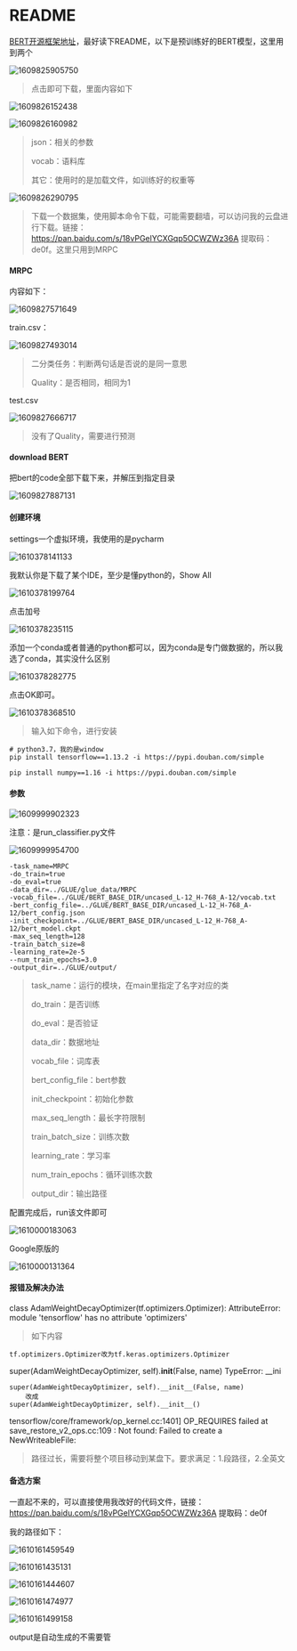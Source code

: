 # README

[BERT开源框架地址](<https://github.com/google-research/bert>)，最好读下README，以下是预训练好的BERT模型，这里用到两个

![1609825905750](C:\Users\Administrator\AppData\Roaming\Typora\typora-user-images\1609825905750.png)

> 点击即可下载，里面内容如下

![1609826152438](assets/1609826152438.png)

![1609826160982](assets/1609826160982.png)

> json：相关的参数
>
> vocab：语料库
>
> 其它：使用时的是加载文件，如训练好的权重等

![1609826290795](assets/1609826290795.png)

> 下载一个数据集，使用脚本命令下载，可能需要翻墙，可以访问我的云盘进行下载。链接：https://pan.baidu.com/s/18vPGelYCXGqp5OCWZWz36A 
> 提取码：de0f。这里只用到MRPC



#### MRPC

内容如下：

![1609827571649](assets/1609827571649.png)

train.csv：

![1609827493014](assets/1609827493014.png)

> 二分类任务：判断两句话是否说的是同一意思
>
> Quality：是否相同，相同为1

test.csv

![1609827666717](assets/1609827666717.png)

> 没有了Quality，需要进行预测



#### download BERT

把bert的code全部下载下来，并解压到指定目录

![1609827887131](assets/1609827887131.png)



#### 创建环境

settings一个虚拟环境，我使用的是pycharm

![1610378141133](assets/1610378141133.png)

我默认你是下载了某个IDE，至少是懂python的，Show All

![1610378199764](assets/1610378199764.png)

点击加号

![1610378235115](assets/1610378235115.png)

添加一个conda或者普通的python都可以，因为conda是专门做数据的，所以我选了conda，其实没什么区别

![1610378282775](assets/1610378282775.png)

点击OK即可。

![1610378368510](assets/1610378368510.png)

> 输入如下命令，进行安装

~~~
# python3.7，我的是window
pip install tensorflow==1.13.2 -i https://pypi.douban.com/simple

pip install numpy==1.16 -i https://pypi.douban.com/simple
~~~



#### 参数

![1609999902323](assets/1609999902323.png)

注意：是run_classifier.py文件

![1609999954700](assets/1609999954700.png)

~~~
-task_name=MRPC
-do_train=true
-do_eval=true
-data_dir=../GLUE/glue_data/MRPC
-vocab_file=../GLUE/BERT_BASE_DIR/uncased_L-12_H-768_A-12/vocab.txt
-bert_config_file=../GLUE/BERT_BASE_DIR/uncased_L-12_H-768_A-12/bert_config.json
-init_checkpoint=../GLUE/BERT_BASE_DIR/uncased_L-12_H-768_A-12/bert_model.ckpt
-max_seq_length=128
-train_batch_size=8
-learning_rate=2e-5
--num_train_epochs=3.0
-output_dir=../GLUE/output/
~~~

> task_name：运行的模块，在main里指定了名字对应的类
>
> do_train：是否训练
>
> do_eval：是否验证
>
> data_dir：数据地址
>
> vocab_file：词库表
>
> bert_config_file：bert参数
>
> init_checkpoint：初始化参数
>
> max_seq_length：最长字符限制
>
> train_batch_size：训练次数
>
> learning_rate：学习率
>
> num_train_epochs：循环训练次数
>
> output_dir：输出路径

配置完成后，run该文件即可

![1610000183063](assets/1610000183063.png)



Google原版的

![1610000131364](assets/1610000131364.png)



#### 报错及解决办法

class AdamWeightDecayOptimizer(tf.optimizers.Optimizer): AttributeError: module 'tensorflow' has no attribute 'optimizers'

> 如下内容

~~~
tf.optimizers.Optimizer改为tf.keras.optimizers.Optimizer
~~~



super(AdamWeightDecayOptimizer, self).__init__(False, name) TypeError: __ini

~~~
super(AdamWeightDecayOptimizer, self).__init__(False, name)
    改成
super(AdamWeightDecayOptimizer, self).__init__()
~~~



tensorflow/core/framework/op_kernel.cc:1401] OP_REQUIRES failed at save_restore_v2_ops.cc:109 : Not found: Failed to create a NewWriteableFile:

> 路径过长，需要将整个项目移动到某盘下。要求满足：1.段路径，2.全英文



#### 备选方案

一直起不来的，可以直接使用我改好的代码文件，链接：https://pan.baidu.com/s/18vPGelYCXGqp5OCWZWz36A 
提取码：de0f

我的路径如下：

![1610161459549](assets/1610161459549.png)

![1610161435131](assets/1610161435131.png)

![1610161444607](assets/1610161444607.png)

![1610161474977](assets/1610161474977.png)

![1610161499158](assets/1610161499158.png)

output是自动生成的不需要管